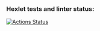 ### Hexlet tests and linter status:
[![Actions Status](https://github.com/KMANKMAN/qa-engineer-project-84/workflows/hexlet-check/badge.svg)](https://github.com/KMANKMAN/qa-engineer-project-84/actions)